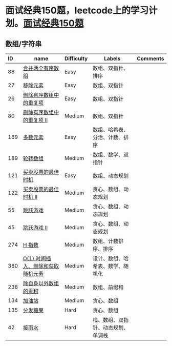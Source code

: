 # 面试经典150题，leetcode上的学习计划。[面试经典150题](https://leetcode.cn/studyplan/top-interview-150/)

## 数组/字符串
| ID   | name                                                                                              | Difficulty | Labels                             | Comments |
| :--- | ------------------------------------------------------------------------------------------------- | ---------- | ---------------------------------- | -------- |
| 88   | [合并两个有序数组](https://leetcode.cn/problems/merge-sorted-array/)                              | Easy       | 数组、双指针、排序                 |          |
| 27   | [移除元素](https://leetcode.cn/problems/remove-element/)                                          | Easy       | 数组、双指针                       |          |
| 26   | [删除有序数组中的重复项](https://leetcode.cn/problems/remove-duplicates-from-sorted-array/)       | Easy       | 数组、双指针                       |          |
| 80   | [删除有序数组中的重复项 II](https://leetcode.cn/problems/remove-duplicates-from-sorted-array-ii/) | Medium     | 数组、双指针                       |          |
| 169  | [多数元素](https://leetcode.cn/problems/majority-element/)                                        | Easy       | 数组、哈希表、分治、计数、排序     |          |
| 189  | [轮转数组](https://leetcode.cn/problems/rotate-array/)                                            | Medium     | 数组、数学、双指针                 |          |
| 121  | [买卖股票的最佳时机](https://leetcode.cn/problems/best-time-to-buy-and-sell-stock/)               | Easy       | 数组、动态规划                     |          |
| 122  | [买卖股票的最佳时机 II](https://leetcode.cn/problems/best-time-to-buy-and-sell-stock-ii/)         | Medium     | 贪心、数组、动态规划               |          |
| 55   | [跳跃游戏](https://leetcode.cn/problems/jump-game/)                                               | Medium     | 贪心、数组、动态规划               |
| 45   | [跳跃游戏 II](https://leetcode.cn/problems/jump-game-ii/)                                         | Medium     | 贪心、数组、动态规划               |
| 274  | [H 指数](https://leetcode.cn/problems/h-index/description/)                                       | Medium     | 数组、计数排序、排序               |
| 380  | [O(1) 时间插入、删除和获取随机元素](https://leetcode.cn/problems/insert-delete-getrandom-o1/)     | Medium     | 设计、数组、哈希表、数学、随机化   |
| 238  | [除自身以外数组的乘积](https://leetcode.cn/problems/product-of-array-except-self/)                | Medium     | 数组、前缀和                       |
| 134  | [加油站](https://leetcode.cn/problems/gas-station/)                                               | Medium     | 贪心、数组                         |
| 135  | [分发糖果](https://leetcode.cn/problems/candy/)                                                   | Hard       | 贪心、数组                         |
| 42   | [接雨水](https://leetcode.cn/problems/trapping-rain-water/candy/)                                 | Hard       | 栈、数组、双指针、动态规划、单调栈 |
